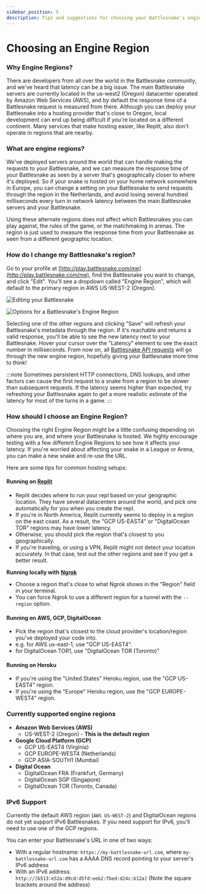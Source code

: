 ```yaml
---
sidebar_position: 5
description: Tips and suggestions for choosing your Battlesnake's engine region.
---
```


# Choosing an Engine Region

### Why Engine Regions?

There are developers from all over the world in the Battlesnake community, and we've heard that latency can be a big issue. The main Battlesnake servers are currently located in the us-west2 (Oregon) datacenter operated by Amazon Web Services (AWS), and by default the response time of a Battlesnake request is measured from there. Although you can deploy your Battlesnake into a hosting provider that's close to Oregon, local development can end up being difficult if you're  located on a different continent. Many services that make hosting easier, like Replit, also don't operate in regions that are nearby.

### What are engine regions?

We've deployed servers around the world that can handle making the requests to your Battlesnake, and we can measure the response time of your Battlesnake as seen by a server that's geographically closer to where it's deployed. So if your snake is hosted on your home network somewhere in Europe, you can change a setting on your Battlesnake to send requests through the region in the Netherlands, and avoid losing several hundred milliseconds every turn in network latency between the main Battlesnake servers and your Battlesnake.

Using these alternate regions does not affect which Battlesnakes you can play against, the rules of the game, or the matchmaking in arenas. The region is just used to measure the response time from your Battlesnake as seen from a different geographic location.

### How do I change my Battlesnake's region?

Go to your profile at [http://play.battlesnake.com/me](http://play.battlesnake.com/me), find the Battlesnake you want to change, and click "Edit". You'll see a dropdown called "Engine Region", which will default to the primary region in AWS US-WEST-2 (Oregon).

![Editing your Battlesnake](/img/wip/engine-region-1.png)

![Options for a Battlesnake's Engine Region](/img/wip/engine-region-2.png)

Selecting one of the other regions and clicking "Save" will refresh your Battlesnake's metadata through the region. If it's reachable and returns a valid response, you'll be able to see the new latency next to your Battlesnake. Hover your cursor over the "Latency" element to see the exact number in milliseconds. From now on, all [Battlesnake API requests](api/) will go through the new engine region, hopefully giving your Battlesnake more time to think!

:::note
Sometimes persistent HTTP connections, DNS lookups, and other factors can cause the first request to a snake from a region to be slower than subsequent requests. If the latency seems higher than expected, try refreshing your Battlesnake again to get a more realistic estimate of the latency for most of the turns in a game.
:::

### How should I choose an Engine Region?

Choosing the right Engine Region might be a little confusing depending on where you are, and where your Battlesnake is hosted. We highly encourage testing with a few different Engine Regions to see how it affects your latency. If you're worried about affecting your snake in a League or Arena, you can make a new snake and re-use the URL.

Here are some tips for common hosting setups:

#### Running on [Replit](https://replit.com)

* Replit decides where to run your repl based on your geographic location. They have several datacenters around the world, and pick one automatically for you when you create the repl.
* If you're in North America, Replit currently seems to deploy in a region on the east coast. As a result, the "GCP US-EAST4" or "DigitalOcean TOR" regions may have lower latency.
* Otherwise, you should pick the region that's closest to you geographically.
* If you're traveling, or using a VPN, Replit might not detect your location accurately. In that case, test out the other regions and see if you get a better result.

**Running locally with** [**Ngrok**](https://ngrok.com/)

* Choose a region that's close to what Ngrok shows in the "Region" field in your terminal.
* You can force Ngrok to use a different region for a tunnel with the `--region` option.

#### Running on AWS, GCP, DigitalOcean

* Pick the region that's closest to the cloud provider's location/region you've deployed your code into.
* e.g. for AWS us-east-1, use "GCP US-EAST4".
* for DigitalOcean TOR1, use "DigitalOcean TOR (Toronto)"

#### Running on Heroku

* If you're using the "United States" Heroku region, use the "GCP US-EAST4" region.
* If you're using the "Europe" Heroku region, use the "GCP EUROPE-WEST4" region.

### Currently supported engine regions

* **Amazon Web Services (AWS)**
  * US-WEST-2 (Oregon) - **This is the default region**
* **Google Cloud Platform (GCP)**
  * GCP US-EAST4 (Virginia)
  * GCP EUROPE-WEST4 (Netherlands)
  * GCP ASIA-SOUTH1 (Mumbai)
* **Digital Ocean**
  * DigitalOcean FRA (Frankfurt, Germany)
  * DigitalOcean SGP (Singapore)
  * DigitalOcean TOR (Toronto, Canada)

### IPv6 Support

Currently the default AWS region (`AWS US-WEST-2`) and DigitalOcean regions do not yet support IPv6 Battlesnakes. If you need support for IPv6, you'll need to use one of the GCP regions.

You can enter your Battlesnake's URL in one of two ways:

* With a regular hostname: `https://my-battlesnake-url.com`, where `my-battlesnake-url.com` has a AAAA DNS record pointing to your server's IPv6 address
* With an IPv6 address: `http://[b513:e52a:d9cd:d5fd:eeb2:fbed:d24c:b12a]` (Note the square brackets around the address)

